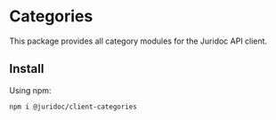 # Categories

This package provides all category modules for the Juridoc API client.

## Install

Using npm:

```sh
npm i @juridoc/client-categories
```
